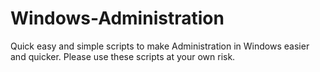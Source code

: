 # Windows-Administration
Quick easy and simple scripts to make Administration in Windows easier and quicker.
Please use these scripts at your own risk.
